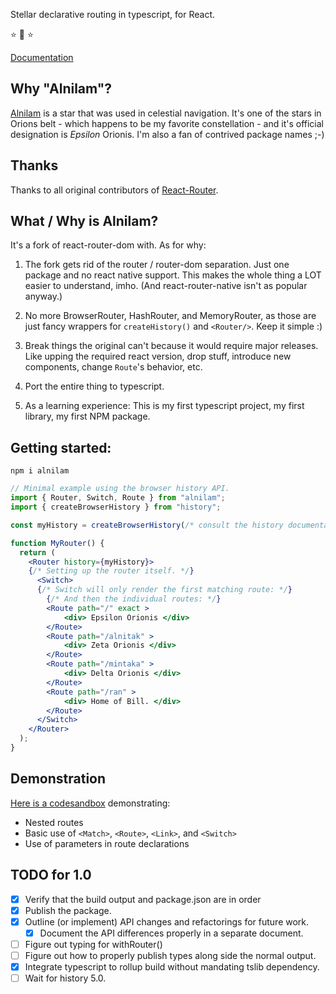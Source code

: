 Stellar declarative routing in typescript, for React.

:star: :star2: :star:

[Documentation](./docs/readme.md)

## Why "Alnilam"?

[Alnilam](https://en.wikipedia.org/wiki/Alnilam) is a star that was used in celestial
navigation. It's one of the stars in Orions belt - which happens to be my
favorite constellation - and it's official designation is *Epsilon* Orionis.
I'm also a fan of contrived package names ;-)

## Thanks

Thanks to all original contributors of [React-Router](https://github.com/ReactTraining/react-router).

## What / Why is Alnilam?

It's a fork of react-router-dom with. As for why:

1) The fork gets rid of the router / router-dom separation. Just one package and no react
native support. This makes the whole thing a LOT easier to understand, imho.
(And react-router-native isn't as popular anyway.)

2) No more BrowserRouter, HashRouter, and MemoryRouter, as those are just
fancy wrappers for ```createHistory()``` and ```<Router/>```. Keep it simple :)

3) Break things the original can't because it would require major releases.
Like upping the required react version, drop stuff, introduce new components, change ```Route```'s behavior, etc.

4) Port the entire thing to typescript.

5) As a learning experience: This is my first typescript project, my first library,
my first NPM package.

## Getting started:

```npm i alnilam```

```jsx
// Minimal example using the browser history API.
import { Router, Switch, Route } from "alnilam";
import { createBrowserHistory } from "history";

const myHistory = createBrowserHistory(/* consult the history documentation for your options here*/);

function MyRouter() {
  return (
    <Router history={myHistory}>
    {/* Setting up the router itself. */}
      <Switch>
      {/* Switch will only render the first matching route: */}
        {/* And then the individual routes: */}
		<Route path="/" exact >
			<div> Epsilon Orionis </div>
		</Route>
		<Route path="/alnitak" >
			<div> Zeta Orionis </div>
		</Route>
		<Route path="/mintaka" >
			<div> Delta Orionis </div>
		</Route>
		<Route path="/ran" >
			<div> Home of Bill. </div>
		</Route>
      </Switch>
    </Router>
  );
}
```
## Demonstration

[Here is a codesandbox](https://codesandbox.io/s/kkw61p4lno) demonstrating:

* Nested routes
* Basic use of ```<Match>```, ```<Route>```, ```<Link>```, and ```<Switch>```
* Use of parameters in route declarations


## TODO for 1.0

* [x] Verify that the build output and package.json are in order
* [x] Publish the package.
* [x] Outline (or implement) API changes and refactorings for future work.
	* [x] Document the API differences properly in a separate document.
* [ ] Figure out typing for withRouter()
* [ ] Figure out how to properly publish types along side the normal output.
* [x] Integrate typescript to rollup build without mandating tslib dependency.
* [ ] Wait for history 5.0.